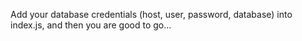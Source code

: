 Add your database credentials (host, user, password, database) into index.js, and then you are good to go...